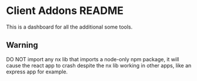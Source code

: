 # Client Addons README

This is a dashboard for all the additional some tools.

## Warning

DO NOT import any nx lib that imports a node-only npm package, it will cause the react app to crash despite the nx lib working in other apps, like an express app for example.
